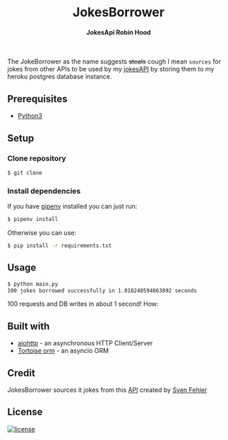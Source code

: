 <h1 align="center"><b>JokesBorrower</b></h1>
<h4 align="center"><b>JokesApi Robin Hood</b></h4>
<br>

The JokeBorrower as the name suggests ~~steals~~ cough I mean `sources` for jokes from other APIs to be used by my [jokesAPI](https://github.com/DanNduati/Jokes_api) by storing them to my heroku postgres database instance.  

## <b>Prerequisites</b>
- [Python3](https://www.python.org/downloads/)

## <b>Setup</b>
### <b>Clone repository</b>
```bash
$ git clone 
```
### <b>Install dependencies</b>
If you have [pipenv](https://pipenv.pypa.io/) installed you can just run:
```bash
$ pipenv install
```
Otherwise you can use:
```bash
$ pip install -r requirements.txt
```
## <b>Usage</b>
```bash
$ python main.py 
100 jokes borrowed successfully in 1.018240594863892 seconds
```
100 requests and DB writes in about 1 second! How:
## <b>Built with</b>
- [aiohttp](https://docs.aiohttp.org/en/stable/) - an asynchronous HTTP Client/Server 
- [Tortoise orm](https://tortoise-orm.readthedocs.io/en/latest/index.html) - an asyncio ORM
 
## <b>Credit</b>
JokesBorrower sources it jokes from this [API](https://rapidapi.com/Sv443/api/jokeapi-v2/) created by [Sven Fehler](https://github.com/Sv443)
## <b>License</b>
[![license](https://img.shields.io/badge/License-Beerware-yellowgreen)](LICENSE)